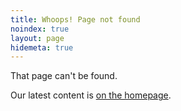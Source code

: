 ```yaml
---
title: Whoops! Page not found
noindex: true
layout: page
hidemeta: true
---
```


That page can't be found.

Our latest content is [on the homepage](/).
